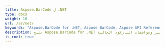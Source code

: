 ```yaml
---
title: Aspose.BarCode ل .NET
type: docs
weight: 10
url: /ar/net/
keywords: "Aspose.BarCode for .NET, Aspose BarCode, Aspose API Reference."
description: يتيح Aspose.BarCode for .NET التوافق مع معظم معايير ومواصفات الباركود الحالية.
is_root: true
---
```

